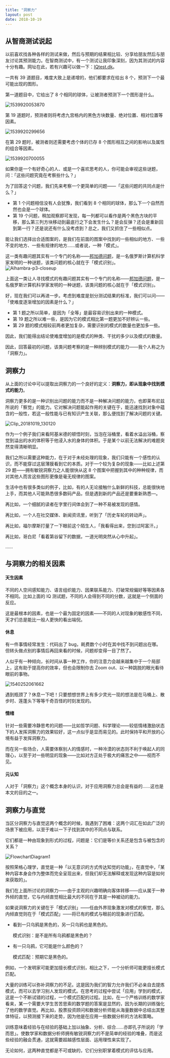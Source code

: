 ```yaml
---
title: "洞察力"
layout: post
date: 2018-10-19
---
```


## 从智商测试说起

以前喜欢找各种各样的测试来做，然后与预期的结果相比较、分享给朋友然后与朋友讨论其预测能力。在智商测试中，有一个测试让我印象深刻，因为其测试的内容十分有趣。网址在此，若有兴趣可以做一下：[IQtest.dk](http://iqtest.dk/main.swf)。

一共有 39 道题目，难度大致上是递增的，他们都要求在给出 8 个，预测下一个最可能出现的图形。

第一道题目中，它给出了 8 个相同的球体，让被测者预测下一个图形是什么。

![1539920053870](../assets/images/2018-10-19-insight.assets/1539920053870.png)

第 19 道题时，预测者则将考虑九宫格内的黑色方块数量、绝对位置、相对位置等因素。

![1539920299656](../assets/images/2018-10-19-insight.assets/1539920299656.png)

在第 29 题时，被测者则还需要考虑个体的已存 8 个图形相互之间的影响以及属性的组合等因素。

![1539920700055](../assets/images/2018-10-19-insight.assets/1539920700055.png)

如果你是一个有好奇心的人、或是一个喜欢思考的人，你可能会审视这些谜题，问：「这些问题究竟在考察些什么？」

为了回答这个问题，我们先来考察一个更简单的问题——「这些问题的共同点是什么？」

- 第 1 个问题相信没有人会犹豫，我们看到 8 个相同的球体，那么下一个自然而然也会是一个球体。
- 第 19 个问题，稍加观察即可发现，每一列都可以看作是两个黑色方块的平移，那么第三列方块移动到最底行之下会发生什么？是会反弹？还会是重新回到第一行？还是说还有什么没考虑到？总之，我们又抓住了一些相似点。

能让我们选择出合适图案的，是我们在前面的图案中找到的一些相似的地方、一些不变的地方、一些有规律的地方……或者说，一种「模式」。

这一类有趣问题其实有一个专门的名称——[邦加德问题](https://en.wikipedia.org/wiki/Bongard_problem)，是一名俄罗斯计算机科学家发明的一种谜题，该类问题的核心就在于「模式识别」。
![Alhambra-p3-closeup](../assets/images/2018-10-19-insight.assets/Alhambra-p3-closeup.jpg)

上面这一类让人寻找模式的有趣问题其实有一个专门的名称——[邦加德问题](https://en.wikipedia.org/wiki/Bongard_problem)，是一名俄罗斯计算机科学家发明的一种谜题，该类问题的核心就在于「模式识别」。

好，现在我们可以再进一步。考虑到难度是划分测试结果的标准，我们可以问——「使难度逐渐增加的因素是什么？」

- 第 1 题之所以简单，是因为「全等」是最容易识别出来的一种模式。
- 第 19 题之所以难一些，是因为它的模式相比第一题更加不好辨认一些。
- 第 29 题的模式相较前两者更加复杂，需要识别的模式的数量也更加多一些。

因此，我们能得出结论使难度增加的是模式的种类、干扰的多少以及模式的数量。

因此，回答最初的问题，该类问题考察的是一种辨别模式的能力——我个人称之为「洞察力」。

## 洞察力

从上面的讨论中可以提取出洞察力的一个良好的定义：**洞察力，即从现象中找到模式的能力**。

洞察力更多的是一种识别出问题的能力而不是一种解决问题的能力，也即莱布尼兹所说的「察觉」的能力。它对解决问题能起作用的关键在于，能迅速找到对象中蕴含的一般性，若这一般性能与已有知识产生关联，那么便找到了解决问题的关键。

![Clip_20181019_130120](../assets/images/2018-10-19-insight.assets/Clip_20181019_130120.png)

作为一个例子我们来看阿基米德的顿悟时刻，当泡在浴桶里，看着水溢出浴桶，察觉到溢出的水的体积等于他浸入水的身体的体积。于是某个以前无法解决的难题突然变得清晰明显。

我们之所以需要这种能力，在于对于未经处理的现象，我们只能有一个感性的认识，而不能穿过这层薄膜看到它的本质。对于一个较为复杂的现象——比如上述第 29 题——拥有敏锐洞察力之人能很快从这 8 个图案中把握到其中的种种规律，而对其他人而言这些图形更像是毫无规律的图案。

生活中也有很多类似的例子，比如，有的人无论接触什么新鲜的科技，总能很快地上手，而其他人可能熟悉很多数码产品，但是遇到新的产品还是要重新熟悉—。

再比如，一个细腻的读者在字里行间体会到了一种不易被发现的感情。

再比如，一个人在社交媒体、新闻资讯里，听到了「历史车轮的转动声」。

再比如，福尔摩斯打量了一下眼前这个陌生人，「我看得出来，您到过阿富汗。」

再比如，哥白尼「看着第谷留下的数据，一道光明突然从心中升起」。

……

## 与洞察力的相关因素

#### 天生因素

不同的人空间感知能力、语言组织能力、因果联系能力、打破常规偏好等等因素各不相同。比如上面的 IQ 测试题，不同的人会得到不同的分数，这就是一个侧面的反应。

这是最根本的因素，也是一个最为固定的因素——不同的人对现象的敏感性不同，天才们总是能比一般人更快的看出端倪。

#### 休息

有一件事情经常发生：代码出了 bug，耗费数个小时在其中找不到问题出在哪。但转头做点别的事情后再回来看的时候，问题却变得一目了然了。

人似乎有一种倾向，长时间从事一种工作，你的注意力会越来越集中于一个局部上，这有助于提高你的效率，但也会限制你去 Zoom out、以一种跳脱的眼光看待眼前的事物。

![1540252061662](../assets/images/2018-10-19-insight.assets/1540252061662.png)

遇到瓶颈了？休息一下吧！只要想想世界上有多少灵光一现的想法是在马桶上、散步时、莲蓬头下等等千奇百怪的时刻发现的。

#### 情绪

针对一些需要冷静思考的问题——比如哲学问题、科学理论——较低情绪激励状态下的人发挥洞察力的效果较好，这一点似乎是显而易见的。此时保持平和开放的心境有益于发挥洞察力。

而在另一些场合，人需要体察别人的情感时，一种冷漠的状态则不利于唤起人的同理心，以至于对一些明显的现象——比如对方正处于极大的痛苦之中——视而不见。

#### 元认知

人对于「洞察力」这个概念本身的认识，对于应用洞察力总会是有益的……这也是本文的目的之一。

## 洞察力与直觉

当区分洞察力与直觉这两个概念的时候，我遇到了困难：这两个词汇在如此广泛的场景下被应用，以至于难以一下子找到其中的不同点与联系。

它们都是一种由现象到形式的过程，问题是：它们是等价关系还是包含与被包含的关系？

![FlowchartDiagram1](../assets/images/2018-10-19-insight.assets/FlowchartDiagram1.png)

按照荣格心理学，直觉是一种「以无意识的方式传达知觉的功能」，在直觉中，「某种内容本身会作为整体而完全呈现出来，但我们却无法解释或发现这种内容是如何来获取的」。

我们在上面所讨论的洞察力——由于主观的兴趣明确向客体转移——应从属于一种外倾的直觉，它与内倾直觉相比最大的不同在于其是一种被动的能力。

如果说洞察力的关键在于「模式识别」——任由外界现象激发对模式的察觉，那么内倾直觉则在于「模式匹配」——将已有的模式与眼前的现象进行匹配。

- 看到一只乌鸦是黑色的，另一只乌鸦也是黑色的。

  模式识别：是不是所有乌鸦都是黑色的？

- 有一只乌鸦，它可能是什么颜色的？

  模式匹配：预期它是黑色的。

例如，一个发明家可能更加擅长模式识别，相比之下，一个分析师可能更擅长模式匹配。

大量的训练可以弥补洞察力的不足。这是因为我们的智力允许我们不必亲自去提炼模式，而可以去学习别人发现的模式。在思考的过程中尝试「应用」学到的模式，这是一个不断试错的过程，一个模式匹配的过程。比如，在一个严格训练的数学家看来，某一个需要大学生苦苦思索的数学题的答案是显然的，因为长期的训练强化了他的数学直觉。再比如，股票投资顾问和数据分析师能从海量数据中总结出其整体特征，以预测接下来的走势，因为他是在应用一些数据分析的方法和策略。

训练意味着经验与在经验的基础上加以抽象、分析、综合……亦即孔子所说的「学而思」。使数学家和数据分析师拥有敏锐洞察力的不是简单的经验的堆叠，而是这些经验的融会贯通，这就需要超越感性层面、运用理性来实现了。

无论如何，这两种直觉都是不可或缺的，它们分别职掌着模式的评估与应用。
